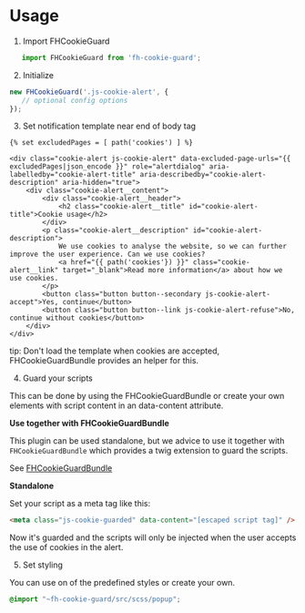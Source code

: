 # Usage

1. Import FHCookieGuard

```javascript
   import FHCookieGuard from 'fh-cookie-guard';
```

2. Initialize

```javascript
new FHCookieGuard('.js-cookie-alert', {
   // optional config options 
});
```

3. Set notification template near end of body tag

```twig
{% set excludedPages = [ path('cookies') ] %}

<div class="cookie-alert js-cookie-alert" data-excluded-page-urls="{{ excludedPages|json_encode }}" role="alertdialog" aria-labelledby="cookie-alert-title" aria-describedby="cookie-alert-description" aria-hidden="true">
    <div class="cookie-alert__content">
        <div class="cookie-alert__header">
            <h2 class="cookie-alert__title" id="cookie-alert-title">Cookie usage</h2>
        </div>
        <p class="cookie-alert__description" id="cookie-alert-description">
            We use cookies to analyse the website, so we can further improve the user experience. Can we use cookies?
            <a href="{{ path('cookies'}) }}" class="cookie-alert__link" target="_blank">Read more information</a> about how we use cookies.
        </p>
        <button class="button button--secondary js-cookie-alert-accept">Yes, continue</button>
        <button class="button button--link js-cookie-alert-refuse">No, continue without cookies</button>
    </div>
</div>
```

tip: Don't load the template when cookies are accepted, FHCookieGuardBundle provides an helper for this.

4. Guard your scripts

This can be done by using the FHCookieGuardBundle or create your own elements with script content in an data-content attribute.

**Use together with FHCookieGuardBundle**

This plugin can be used standalone, but we advice to use it together with `FHCookieGuardBundle` which provides a twig extension to guard the scripts.

See [FHCookieGuardBundle](https://github.com/freshheads/FHCookieGuardBundle)

**Standalone**

Set your script as a meta tag like this:

```html
<meta class="js-cookie-guarded" data-content="[escaped script tag]" />
```

Now it's guarded and the scripts will only be injected when the user accepts the use of cookies in the alert.

5. Set styling

You can use on of the predefined styles or create your own.

```scss
@import "~fh-cookie-guard/src/scss/popup";
```


